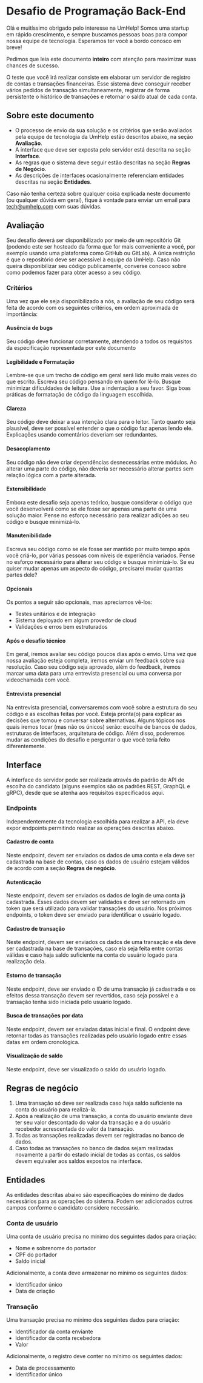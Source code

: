 # Desafio de Programação Back-End
Olá e muitíssimo obrigado pelo interesse na UmHelp! Somos uma startup em rápido
crescimento, e sempre buscamos pessoas boas para compor nossa equipe de
tecnologia. Esperamos ter você a bordo conosco em breve!

Pedimos que leia este documento **inteiro** com atenção para maximizar suas
chances de sucesso.

O teste que você irá realizar consiste em elaborar um servidor de registro de
contas e transações financeiras. Esse sistema deve conseguir receber vários
pedidos de transação simultaneamente, registrar de forma persistente o histórico
de transações e retornar o saldo atual de cada conta.

## Sobre este documento
- O processo de envio da sua solução e os critérios que serão avaliados pela
equipe de tecnologia da UmHelp estão descritos abaixo, na seção **Avaliação**.
- A interface que deve ser exposta pelo servidor está descrita na seção **Interface**.
- As regras que o sistema deve seguir estão descritas na seção **Regras de
Negócio**.
- As descrições de interfaces ocasionalmente referenciam entidades descritas na seção **Entidades**.

Caso não tenha certeza sobre qualquer coisa explicada neste documento (ou
qualquer dúvida em geral), fique à vontade para enviar um email para
tech@umhelp.com com suas dúvidas.

## Avaliação
Seu desafio deverá ser disponibilizado por meio de um repositório Git
(podendo este ser hosteado da forma que for mais conveniente a você, por
exemplo usando uma plataforma como GitHub ou GitLab). A única restrição é que
o repositório deve ser acessível à equipe da UmHelp. Caso não queira
disponibilizar seu código publicamente, converse conosco sobre como podemos
fazer para obter acesso a seu código.

### Critérios
Uma vez que ele seja disponibilizado a nós, a avaliação de seu código será feita de acordo com os seguintes critérios, em ordem aproximada de importância:

#### Ausência de bugs
Seu código deve funcionar corretamente, atendendo a todos os requisitos da especificação representada por este documento

#### Legibilidade e Formatação
Lembre-se que um trecho de código em geral será lido muito mais vezes do que
escrito. Escreva seu código pensando em quem for lê-lo. Busque minimizar
dificuldades de leitura. Use a indentação a seu favor. Siga boas práticas de
formatação de código da linguagem escolhida.

#### Clareza
Seu código deve deixar a sua intenção clara para o leitor. Tanto quanto seja
plausível, deve ser possível entender o que o código faz apenas lendo ele.
Explicações usando comentários deveriam ser redundantes.

#### Desacoplamento
Seu código não deve criar dependências desnecessárias entre módulos.
Ao alterar uma parte do código, não deveria ser necessário alterar partes sem
relação lógica com a parte alterada.

#### Extensibilidade
Embora este desafio seja apenas teórico, busque considerar o código que você
desenvolverá como se ele fosse ser apenas uma parte de uma solução maior. Pense
no esforço necessário para realizar adições ao seu código e busque
minimizá-lo.

#### Manutenibilidade
Escreva seu código como se ele fosse ser mantido por muito tempo após você
criá-lo, por várias pessoas com níveis de experiência variados. Pense no
esforço necessário para alterar seu código e busque minimizá-lo. Se eu quiser mudar apenas um aspecto do código, precisarei mudar quantas partes dele?

#### Opcionais
Os pontos a seguir são opcionais, mas apreciamos vê-los:
- Testes unitários e de integração
- Sistema deployado em algum provedor de cloud
- Validações e erros bem estruturados

#### Após o desafio técnico
Em geral, iremos avaliar seu código poucos dias após o envio. Uma vez que nossa
avaliação esteja completa, iremos enviar um feedback sobre sua resolução. Caso
seu código seja aprovado, além do feedback, iremos marcar uma data para uma
entrevista presencial ou uma conversa por videochamada com você.

#### Entrevista presencial
Na entrevista presencial, conversaremos com você sobre a estrutura do seu código e as escolhas feitas por você. Esteja pronta(o) para explicar as decisões que tomou e conversar sobre alternativas. Alguns tópicos nos quais iremos tocar (mas não os únicos) serão: escolha de bancos de dados, estruturas de interfaces, arquitetura de código. Além disso, poderemos mudar as condições do desafio e perguntar o que você teria feito diferentemente.

## Interface

A interface do servidor pode ser realizada através do padrão de API de escolha
do candidato (alguns exemplos são os padrões REST, GraphQL e gRPC), desde que se atenha aos
requisitos especificados aqui.

### Endpoints

Independentemente da tecnologia escolhida para realizar a API, ela deve expor
endpoints permitindo realizar as operações descritas abaixo.

#### Cadastro de conta

Neste endpoint, devem ser enviados os dados de uma conta e ela deve ser cadastrada na base de contas, caso os dados de usuário estejam válidos de acordo com a seção **Regras de negócio**.

#### Autenticação

Neste endpoint, devem ser enviados os dados de login de uma conta já cadastrada.
Esses dados devem ser validados e deve ser retornado um token que será utilizado
para validar transações do usuário. Nos próximos endpoints, o token deve ser 
enviado para identificar o usuário logado.

#### Cadastro de transação

Neste endpoint, devem ser enviados os dados de uma transação e ela deve ser
cadastrada na base de transações, caso ela seja feita entre contas válidas e
caso haja saldo suficiente na conta do usuário logado para realização dela.

#### Estorno de transação

Neste endpoint, deve ser enviado o ID de uma transação já cadastrada e os efeitos dessa transação devem ser revertidos, caso seja possível e a transação tenha sido iniciada pelo usuário logado.

#### Busca de transações por data

Neste endpoint, devem ser enviadas datas inicial e final.
O endpoint deve retornar todas as transações realizadas pelo usuário logado entre essas datas em ordem cronológica.

#### Visualização de saldo

Neste endpoint, deve ser visualizado o saldo do usuário logado.

## Regras de negócio

1. Uma transação só deve ser realizada caso haja saldo suficiente na conta do usuário para realizá-la.
2. Após a realização de uma transação, a conta do usuário enviante deve ter seu valor descontado do valor da transação e a do usuário recebedor acrescentada do valor da transação.
3. Todas as transações realizadas devem ser registradas no banco de dados.
4. Caso todas as transações no banco de dados sejam realizadas novamente a partir do estado inicial de todas as contas, os saldos devem equivaler aos saldos expostos na interface.

## Entidades

As entidades descritas abaixo são especificações do mínimo de dados necessários para as operações do sistema. Podem ser adicionados outros campos conforme o candidato considere necessário.

### Conta de usuário
Uma conta de usuário precisa no mínimo dos seguintes dados para criação:

- Nome e sobrenome do portador
- CPF do portador
- Saldo inicial

Adicionalmente, a conta deve armazenar no mínimo os seguintes dados:

- Identificador único
- Data de criação

### Transação

Uma transação precisa no mínimo dos seguintes dados para criação:

- Identificador da conta enviante
- Identificador da conta recebedora
- Valor

Adicionalmente, o registro deve conter no mínimo os seguintes dados:

- Data de processamento
- Identificador único
